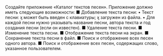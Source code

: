 Создайте приложение «Каталог текстов песен».
Приложение должно иметь следующие возможности:
■ Добавление текста песни:
• Текст песни:
ӽ может быть введен с клавиатуры;
ӽ загружен из файла.
• Для каждой песни нужно указывать название песни, автора текста и
год создания песни (если он известен).
■ Удаление текста песни.
■ Изменение текста песни.
■ Отображение текста песни на экран.
■ Сохранение текста песни в файл.
■ Поиск и отображение всех песен одного автора.
■ Поиск и отображение всех песен, содержащих слово, указанное пользователем.
